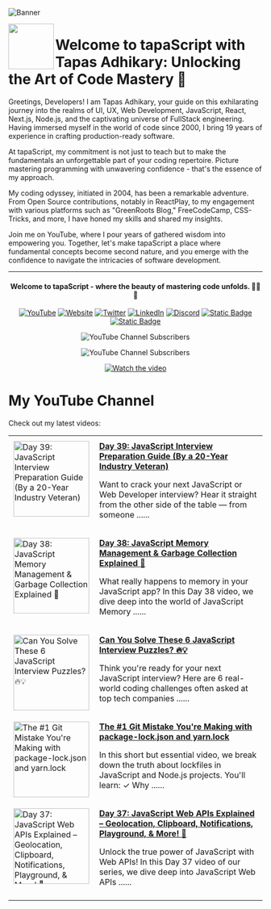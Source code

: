 ![Banner](https://github.com/tapascript/.github/assets/95961359/e788f8a1-7718-45e9-89e3-1f23515e8dd8)

[<img align="left" height="90" src="https://avatars.githubusercontent.com/u/145749994?s=200&v=4">](https://avatars.githubusercontent.com/u/145749994?s=200&v=4)

# Welcome to tapaScript with Tapas Adhikary: Unlocking the Art of Code Mastery 🚀

Greetings, Developers! I am Tapas Adhikary, your guide on this exhilarating journey into the realms of UI, UX, Web Development, JavaScript, React, Next.js, Node.js, and the captivating universe of FullStack engineering. Having immersed myself in the world of code since 2000, I bring 19 years of experience in crafting production-ready software.

At tapaScript, my commitment is not just to teach but to make the fundamentals an unforgettable part of your coding repertoire. Picture mastering programming with unwavering confidence - that's the essence of my approach.

My coding odyssey, initiated in 2004, has been a remarkable adventure. From Open Source contributions, notably in ReactPlay, to my engagement with various platforms such as "GreenRoots Blog," FreeCodeCamp, CSS-Tricks, and more, I have honed my skills and shared my insights.

Join me on YouTube, where I pour years of gathered wisdom into empowering you. Together, let's make tapaScript a place where fundamental concepts become second nature, and you emerge with the confidence to navigate the intricacies of software development.

<hr/>
<div align=center>
  <h4> Welcome to tapaScript - where the beauty of mastering code unfolds. 👨‍💻✨</h4>
 
  
  [![YouTube](https://img.shields.io/badge/YouTube-FF0000?logo=YouTube&logoColor=white)](https://www.youtube.com/@tapasadhikary)
  [![Website](https://img.shields.io/badge/Website-72e3ed)](https://www.tapascript.io/)
  [![Twitter](https://img.shields.io/badge/Twitter-1DA1F2?logo=Twitter&logoColor=white)](https://twitter.com/tapasadhikary)
  [![LinkedIn](https://img.shields.io/badge/LinkedIn-0077B5?logo=LinkedIn&logoColor=white)](https://www.linkedin.com/in/tapasadhikary/)
  [![Discord](https://img.shields.io/badge/Discord-4e5152?logo=Discord&logoColor=white)](https://discord.com/invite/YzUe4DbNAz)
  [![Static Badge](https://img.shields.io/badge/Facebook-288dc7?logo=Facebook&color=288dc7)](https://www.facebook.com/tapascript)
  [![Static Badge](https://img.shields.io/badge/Channel-fff?logo=Whatsapp)](https://whatsapp.com/channel/0029VaD6TMXICVfrYVJsO21M)

![YouTube Channel Subscribers](https://img.shields.io/youtube/channel/subscribers/UCaYr5yxgOyk599Mnb3TGh-g?label=tapaScript)

![YouTube Channel Subscribers](https://img.shields.io/youtube/channel/subscribers/UCKaF0yTK_-SIAgOzgjdsOXw?label=tapaScript%20Bangla)

[![Watch the video](https://img.youtube.com/vi/90BgcWNRFMk/0.jpg)](https://www.youtube.com/watch?v=90BgcWNRFMk)

</div>

# My YouTube Channel

Check out my latest videos:

<!-- latest-videos -->
<table border="0">
  
  <tr>
    <td style="padding: 10px; vertical-align: top;">
      <a href="https://www.youtube.com/watch?v=aCJUoYWwAj8" target="_blank">
        <img width="150" src="https://img.youtube.com/vi/aCJUoYWwAj8/mqdefault.jpg" alt="Day 39: JavaScript Interview Preparation Guide (By a 20-Year Industry Veteran)">
      </a>
    </td>
    <td style="padding: 10px; vertical-align: top;">
      <a href="https://www.youtube.com/watch?v=aCJUoYWwAj8" target="_blank">
        <strong>Day 39: JavaScript Interview Preparation Guide (By a 20-Year Industry Veteran)</strong>
      </a>
      <br/>
      <p>Want to crack your next JavaScript or Web Developer interview? Hear it straight from the other side of the table — from someone ......</p>
    </td>
  </tr>
  
  <tr>
    <td style="padding: 10px; vertical-align: top;">
      <a href="https://www.youtube.com/watch?v=w-ZCIbEU-0A" target="_blank">
        <img width="150" src="https://img.youtube.com/vi/w-ZCIbEU-0A/mqdefault.jpg" alt="Day 38: JavaScript Memory Management &amp; Garbage Collection Explained 🤩">
      </a>
    </td>
    <td style="padding: 10px; vertical-align: top;">
      <a href="https://www.youtube.com/watch?v=w-ZCIbEU-0A" target="_blank">
        <strong>Day 38: JavaScript Memory Management &amp; Garbage Collection Explained 🤩</strong>
      </a>
      <br/>
      <p>What really happens to memory in your JavaScript app? In this Day 38 video, we dive deep into the world of JavaScript Memory ......</p>
    </td>
  </tr>
  
  <tr>
    <td style="padding: 10px; vertical-align: top;">
      <a href="https://www.youtube.com/watch?v=0uFqZLy4dok" target="_blank">
        <img width="150" src="https://img.youtube.com/vi/0uFqZLy4dok/mqdefault.jpg" alt="Can You Solve These 6 JavaScript Interview Puzzles? 🔥💡">
      </a>
    </td>
    <td style="padding: 10px; vertical-align: top;">
      <a href="https://www.youtube.com/watch?v=0uFqZLy4dok" target="_blank">
        <strong>Can You Solve These 6 JavaScript Interview Puzzles? 🔥💡</strong>
      </a>
      <br/>
      <p>Think you're ready for your next JavaScript interview? Here are 6 real-world coding challenges often asked at top tech companies ......</p>
    </td>
  </tr>
  
  <tr>
    <td style="padding: 10px; vertical-align: top;">
      <a href="https://www.youtube.com/watch?v=ysC8Wqo6cjE" target="_blank">
        <img width="150" src="https://img.youtube.com/vi/ysC8Wqo6cjE/mqdefault.jpg" alt="The #1 Git Mistake You&#39;re Making with package-lock.json and yarn.lock">
      </a>
    </td>
    <td style="padding: 10px; vertical-align: top;">
      <a href="https://www.youtube.com/watch?v=ysC8Wqo6cjE" target="_blank">
        <strong>The #1 Git Mistake You&#39;re Making with package-lock.json and yarn.lock</strong>
      </a>
      <br/>
      <p>In this short but essential video, we break down the truth about lockfiles in JavaScript and Node.js projects. You'll learn: ✓ Why ......</p>
    </td>
  </tr>
  
  <tr>
    <td style="padding: 10px; vertical-align: top;">
      <a href="https://www.youtube.com/watch?v=Ffpd8RkEXlY" target="_blank">
        <img width="150" src="https://img.youtube.com/vi/Ffpd8RkEXlY/mqdefault.jpg" alt="Day 37: JavaScript Web APIs Explained – Geolocation, Clipboard, Notifications, Playground, &amp; More! 🤩">
      </a>
    </td>
    <td style="padding: 10px; vertical-align: top;">
      <a href="https://www.youtube.com/watch?v=Ffpd8RkEXlY" target="_blank">
        <strong>Day 37: JavaScript Web APIs Explained – Geolocation, Clipboard, Notifications, Playground, &amp; More! 🤩</strong>
      </a>
      <br/>
      <p>Unlock the true power of JavaScript with Web APIs! In this Day 37 video of our series, we dive deep into JavaScript Web APIs ......</p>
    </td>
  </tr>
  
</table>
<!-- latest-videos-end -->
